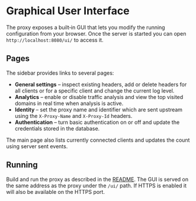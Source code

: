 # Graphical User Interface

The proxy exposes a built‑in GUI that lets you modify the running configuration from your browser. Once the server is started you can open `http://localhost:8080/ui/` to access it.

## Pages

The sidebar provides links to several pages:

- **General settings** – inspect existing headers, add or delete headers for all clients or for a specific client and change the current log level.
- **Analytics** – enable or disable traffic analysis and view the top visited domains in real time when analysis is active.
- **Identity** – set the proxy name and identifier which are sent upstream using the `X-Proxy-Name` and `X-Proxy-Id` headers.
- **Authentication** – turn basic authentication on or off and update the credentials stored in the database.

The main page also lists currently connected clients and updates the count using server sent events.

## Running

Build and run the proxy as described in the [README](../README.md). The GUI is served on the same address as the proxy under the `/ui/` path. If HTTPS is enabled it will also be available on the HTTPS port.

